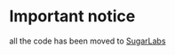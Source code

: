 # Important notice #
all the code has been moved to [SugarLabs](http://git.sugarlabs.org/semanticxo)



